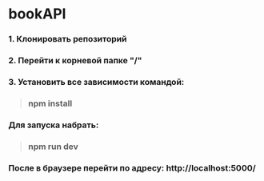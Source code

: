 # bookAPI
### 1. Клонировать репозиторий
### 2. Перейти к корневой папке "/"
### 3. Установить все зависимости командой:
> ### npm install 
### Для запуска набрать:
> ### npm run dev
### После в браузере перейти по адресу: http://localhost:5000/
